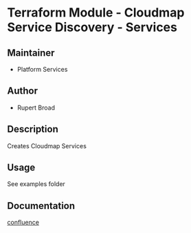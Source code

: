 # Terraform Module - Cloudmap Service Discovery - Services

## Maintainer

* Platform Services

## Author

* Rupert Broad

## Description

Creates Cloudmap Services

## Usage

See examples folder

## Documentation

[confluence](https://ohpendev.atlassian.net/wiki/spaces/CCE/pages/2062320795/Terraform+Modules)
